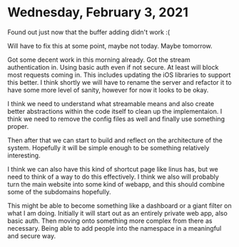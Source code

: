 # Wednesday, February 3, 2021

Found out just now that the buffer adding didn't work :(

Will have to fix this at some point, maybe not today. Maybe tomorrow.

Got some decent work in this morning already. Got the stream authentication in.
Using basic auth even if not secure. At least will block most requests coming in.
This includes updating the iOS libraries to support this better. I think
shortly we will have to rename the server and refactor it to have some 
more level of sanity, however for now it looks to be okay.

I think we need to understand what streamable means and also create better
abstractions within the code itself to clean up the implementaion. I think
we need to remove the config files as well and finally use something proper.

Then after that we can start to build and reflect on the architecture of the system.
Hopefully it will be simple enough to be something relatively interesting.

I think we can also have this kind of shortcut page like linus has, but we
need to think of a way to do this effectively. I think we also will probably
turn the main website into some kind of webapp, and this should combine
some of the subdomains hopefully. 

This might be able to become something like a dashboard or a giant filter
on what I am doing. Initially it will start out as an entirely private web
app, also basic auth. Then moving onto something more complex from there
as necessary. Being able to add people into the namespace in a meaningful
and secure way.
